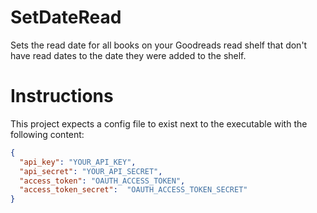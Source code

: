 # SetDateRead
Sets the read date for all books on your Goodreads read shelf that don't have read dates to the date they were added to the shelf.

# Instructions 
This project expects a config file to exist next to the executable with the following content:

```json
{
  "api_key": "YOUR_API_KEY",
  "api_secret": "YOUR_API_SECRET",
  "access_token": "OAUTH_ACCESS_TOKEN",
  "access_token_secret":  "OAUTH_ACCESS_TOKEN_SECRET"
}
```
